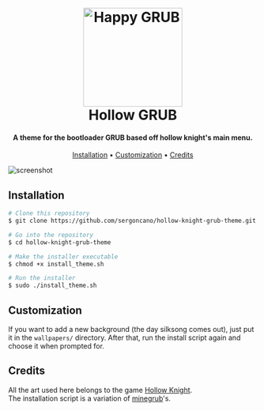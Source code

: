 
<h1 align="center">
  <br>
  <img src="https://github.com/sergoncano/hollow-knight-grub-theme/blob/master/resources/pageLogo.png" alt="Happy GRUB" width="200">
  <br>
  Hollow GRUB
  <br>
</h1>

<h4 align="center">A theme for the bootloader GRUB based off hollow knight's main menu.</h4>

<p align="center">
  <a href="#installation">Installation</a> •
  <a href="#customization">Customization</a> •
  <a href="#credits">Credits</a>
</p>

![screenshot](https://github.com/sergoncano/hollow-knight-grub-theme/blob/master/resources/Showcase.gif)
## Installation

```bash
# Clone this repository
$ git clone https://github.com/sergoncano/hollow-knight-grub-theme.git

# Go into the repository
$ cd hollow-knight-grub-theme

# Make the installer executable
$ chmod +x install_theme.sh

# Run the installer
$ sudo ./install_theme.sh
```
## Customization
If you want to add a new background (the day silksong comes out), just put it in the ```wallpapers/``` directory. After that, run the install script again and choose it when prompted for.
## Credits
All the art used here belongs to the game <a href="https://www.hollowknight.com/" target="_blank">Hollow Knight</a>.<br>
The installation script is a variation of <a href="https://github.com/Lxtharia/minegrub-theme" target="_blank">minegrub</a>'s. 

